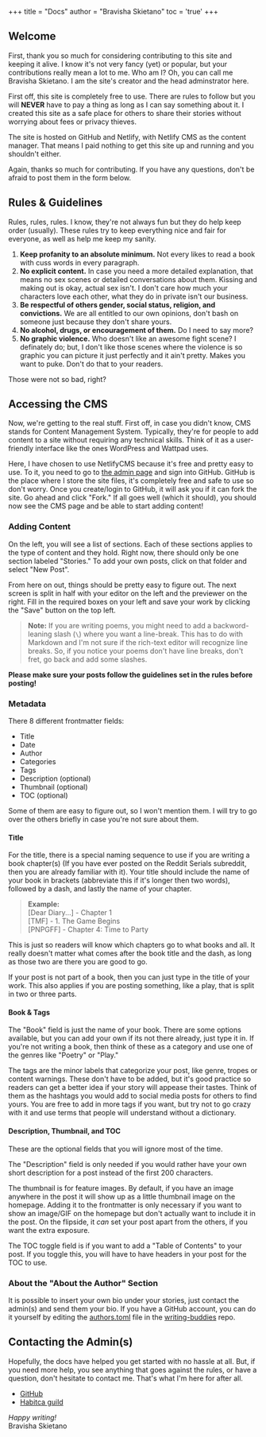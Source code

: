 +++
title = "Docs"
author = "Bravisha Skietano"
toc = 'true'
+++

## Welcome

First, thank you so much for considering contributing to this site and keeping it alive. I know it's not very fancy (yet) or popular, but your contributions really mean a lot to me. Who am I? Oh, you can call me Bravisha Skietano. I am the site's creator and the head adminstrator here.

First off, this site is completely free to use. There are rules to follow but you will **NEVER** have to pay a thing as long as I can say something about it. I created this site as a safe place for others to share their stories without worrying about fees or privacy thieves.

The site is hosted on GitHub and Netlify, with Netlify CMS as the content manager. That means I paid nothing to get this site up and running and you shouldn't either.

Again, thanks so much for contributing. If you have any questions, don't be afraid to post them in the form below.

## Rules & Guidelines

Rules, rules, rules. I know, they're not always fun but they do help keep order (usually). These rules try to keep everything nice and fair for everyone, as well as help me keep my sanity.

1. **Keep profanity to an absolute minimum.** Not every likes to read a book with cuss words in every paragraph.
2. **No explicit content.** In case you need a more detailed explanation, that means no sex scenes or detailed conversations about them. Kissing and making out is okay, actual sex isn't. I don't care how much your characters love each other, what they do in private isn't our business.
3. **Be respectful of others gender, social status, religion, and convictions.** We are all entitled to our own opinions, don't bash on someone just because they don't share yours.
4. **No alcohol, drugs, or encouragement of them.** Do I need to say more?
5. **No graphic violence.** Who doesn't like an awesome fight scene? I definately do; but, I don't like those scenes where the violence is so graphic you can picture it just perfectly and it ain't pretty. Makes you want to puke. Don't do that to your readers.

Those were not so bad, right?

## Accessing the CMS

Now, we're getting to the real stuff. First off, in case you didn't know, CMS stands for Content Management System. Typically, they're for people to add content to a site without requiring any technical skills. Think of it as a user-friendly interface like the ones WordPress and Wattpad uses.

Here, I have chosen to use NetlifyCMS because it's free and pretty easy to use. To it, you need to go to [the admin page](/admin/) and sign into GitHub. GitHub is the place where I store the site files, it's completely free and safe to use so don't worry. Once you create/login to GitHub, it will ask you if it can fork the site. Go ahead and click "Fork." If all goes well (which it should), you should now see the CMS page and be able to start adding content!

### Adding Content

On the left, you will see a list of sections. Each of these sections applies to the type of content and they hold. Right now, there should only be one section labeled "Stories." To add your own posts, click on that folder and select "New Post".

From here on out, things should be pretty easy to figure out. The next screen is split in half with your editor on the left and the previewer on the right. Fill in the required boxes on your left and save your work by clicking the "Save" button on the top left.

> **Note:** If you are writing poems, you might need to add a backword-leaning slash (`\`) where you want a line-break. This has to do with Markdown and I'm not sure if the rich-text editor will recognize line breaks. So, if you notice your poems don't have line breaks, don't fret, go back and add some slashes.

**Please make sure your posts follow the guidelines set in the rules before posting!**

### Metadata

There 8 different frontmatter fields:

* Title
* Date
* Author
* Categories
* Tags
* Description (optional)
* Thumbnail (optional)
* TOC (optional)

Some of them are easy to figure out, so I won't mention them. I will try to go over the others briefly in case you're not sure about them.

#### Title

For the title, there is a special naming sequence to use if you are writing a book chapter(s) (If you have ever posted on the Reddit Serials subreddit, then you are already familiar with it). Your title should include the name of your book in brackets (abbreviate this if it's longer then two words), followed by a dash, and lastly the name of your chapter.

> **Example:**\
> [Dear Diary...] - Chapter 1\
> [TMF] - 1. The Game Begins\
> [PNPGFF] - Chapter 4: Time to Party

This is just so readers will know which chapters go to what books and all. It really doesn't matter what comes after the book title and the dash, as long as those two are there you are good to go.

If your post is not part of a book, then you can just type in the title of your work. This also applies if you are posting something, like a play, that is split in two or three parts.

#### Book & Tags

The "Book" field is just the name of your book. There are some options available, but you can add your own if its not there already, just type it in. If you're not writing a book, then think of these as a category and use one of the genres like "Poetry" or "Play."

The tags are the minor labels that categorize your post, like genre, tropes or content warnings. These don't have to be added, but it's good practice so readers can get a better idea if your story will appease their tastes. Think of them as the hashtags you would add to social media posts for others to find yours. You are free to add in more tags if you want, but try not to go crazy with it and use terms that people will understand without a dictionary.

#### Description, Thumbnail, and TOC

These are the optional fields that you will ignore most of the time.

The "Description" field is only needed if you would rather have your own short description for a post instead of the first 200 characters.

The thumbnail is for feature images. By default, if you have an image anywhere in the post it will show up as a little thumbnail image on the homepage. Adding it to the frontmatter is only necessary if you want to show an image/GIF on the homepage but don't actually want to include it in the post. On the flipside, it _can_ set your post apart from the others, if you want the extra exposure.

The TOC toggle field is if you want to add a "Table of Contents" to your post. If you toggle this, you will have to have headers in your post for the TOC to use.

### About the "About the Author" Section

It is possible to insert your own bio under your stories, just contact the admin(s) and send them your bio. If you have a GitHub account, you can do it yourself by editing the [authors.toml](https://github.com/Aspiring-Writer/writing-buddies/edit/master/data/authors.toml) file in the [writing-buddies](https://github.com/Aspiring-Writer/writing-buddies) repo.

## Contacting the Admin(s)

Hopefully, the docs have helped you get started with no hassle at all. But, if you need more help, you see anything that goes against the rules, or have a question, don't hesitate to contact me. That's what I'm here for after all.

* [GitHub](https://github.com/Aspiring-Writer/writing-buddies)
* [Habitca guild](https://habitica.com/groups/guild/0b3b0faf-41f0-48e7-8e0f-5e2793658041)

_Happy writing!_\
Bravisha Skietano